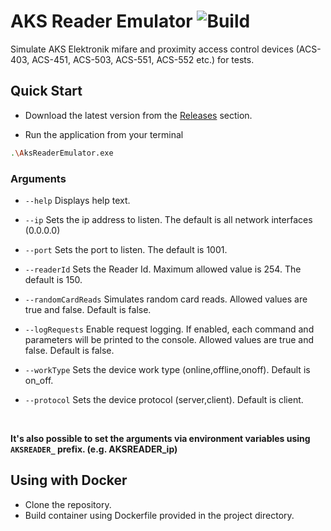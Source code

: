 # AKS Reader Emulator ![Build](https://github.com/cancakar35/AksReaderEmulator/actions/workflows/ci.yml/badge.svg)

Simulate AKS Elektronik mifare and proximity access control devices (ACS-403, ACS-451, ACS-503, ACS-551, ACS-552 etc.) for tests.

## Quick Start

- Download the latest version from the [Releases](https://github.com/cancakar35/AksReaderEmulator/releases) section.

- Run the application from your terminal
```bash
.\AksReaderEmulator.exe
```

### Arguments
- `--help`
  Displays help text.
  
- `--ip`
  Sets the ip address to listen. The default is all network interfaces (0.0.0.0)
  
- `--port`
  Sets the port to listen. The default is 1001.

- `--readerId`
  Sets the Reader Id. Maximum allowed value is 254. The default is 150.

- `--randomCardReads`
  Simulates random card reads. Allowed values are true and false. Default is false.

- `--logRequests`
  Enable request logging. If enabled, each command and parameters will be printed to the console. Allowed values are true and false. Default is false.

- `--workType`
  Sets the device work type (online,offline,onoff). Default is on_off.

- `--protocol`
  Sets the device protocol (server,client). Default is client.

<br />

**It's also possible to set the arguments via environment variables using `AKSREADER_` prefix. (e.g. AKSREADER_ip)**

## Using with Docker

- Clone the repository.
- Build container using Dockerfile provided in the project directory.
  

